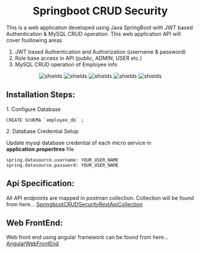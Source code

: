 <div align="center"><h1 align="center" id="title">Springboot CRUD Security</h1></div>

<p id="description">This is a web application developed using Java SpringBoot with JWT based Authentication & MySQL CRUD operation. This web application API will cover foollowing areas</p>
<ol>
<li>JWT based Authentication and Authorization (username & password)</li>
<li>Role base access in API (public, ADMIN, USER etc.)</li>
<li>MySQL CRUD operation of Employee info</li>
</ol>

<p align="center">
  <img src="https://img.shields.io/badge/Java-SpringBoot-blue" alt="shields"><span> </span>
  <img src="https://img.shields.io/badge/Database-MySQL-green" alt="shields"><span> </span>
  <img src="https://img.shields.io/badge/JWT-Authentication-green" alt="shields"><span> </span>
  <img src="https://img.shields.io/badge/License-MIT-green" alt="shields">
  <img src="https://img.shields.io/badge/Web-Backend-blue" alt="shields"><span> </span>
</p>

<h2>Installation Steps:</h2>

<p>1. Configure Database</p>

```
CREATE SCHEMA `employee_db` ;
```

<p>2. Database Credential Setup</p>
<p>Update mysql database credential of each micro service in <b>application.propertires</b> file</p>
  
```
spring.datasource.username: YOUR_USER_NAME
spring.datasource.password: YOUR_USER_NAME
```

<h2>Api Specification:</h2>

All API endpoints are mapped in postman collection. Collection will be found from here... <a href='#' target='_blank'>SpringbootCRUDSecurityRestApiCollection</a>


<h2>Web FrontEnd:</h2>

Web front end using angular framework can be found from here... <a href='#' target='_blank'>AngularWebFrontEnd</a>

